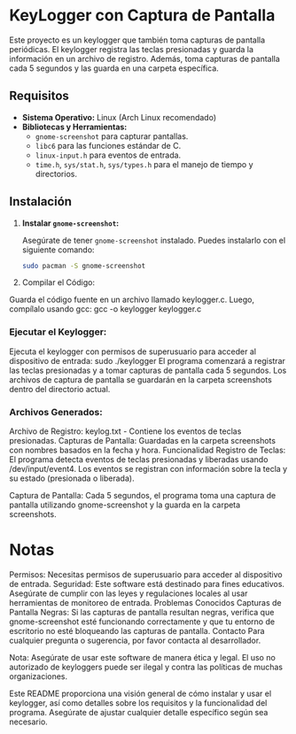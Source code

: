 # KeyLogger con Captura de Pantalla

Este proyecto es un keylogger que también toma capturas de pantalla periódicas. El keylogger registra las teclas presionadas y guarda la información en un archivo de registro. Además, toma capturas de pantalla cada 5 segundos y las guarda en una carpeta específica.

## Requisitos

- **Sistema Operativo:** Linux (Arch Linux recomendado)
- **Bibliotecas y Herramientas:**
  - `gnome-screenshot` para capturar pantallas.
  - `libc6` para las funciones estándar de C.
  - `linux-input.h` para eventos de entrada.
  - `time.h`, `sys/stat.h`, `sys/types.h` para el manejo de tiempo y directorios.

## Instalación

1. **Instalar `gnome-screenshot`:**

   Asegúrate de tener `gnome-screenshot` instalado. Puedes instalarlo con el siguiente comando:

   ```bash
   sudo pacman -S gnome-screenshot

2. Compilar el Código:

Guarda el código fuente en un archivo llamado keylogger.c. Luego, compílalo usando gcc:
gcc -o keylogger keylogger.c

### Ejecutar el Keylogger:

Ejecuta el keylogger con permisos de superusuario para acceder al dispositivo de entrada:
sudo ./keylogger
El programa comenzará a registrar las teclas presionadas y a tomar capturas de pantalla cada 5 segundos. Los archivos de captura de pantalla se guardarán en la carpeta screenshots dentro del directorio actual.

### Archivos Generados:

Archivo de Registro: keylog.txt - Contiene los eventos de teclas presionadas.
Capturas de Pantalla: Guardadas en la carpeta screenshots con nombres basados en la fecha y hora.
Funcionalidad
Registro de Teclas: El programa detecta eventos de teclas presionadas y liberadas usando /dev/input/event4. Los eventos se registran con información sobre la tecla y su estado (presionada o liberada).

Captura de Pantalla: Cada 5 segundos, el programa toma una captura de pantalla utilizando gnome-screenshot y la guarda en la carpeta screenshots.

# Notas

Permisos: Necesitas permisos de superusuario para acceder al dispositivo de entrada.
Seguridad: Este software está destinado para fines educativos. Asegúrate de cumplir con las leyes y regulaciones locales al usar herramientas de monitoreo de entrada.
Problemas Conocidos
Capturas de Pantalla Negras: Si las capturas de pantalla resultan negras, verifica que gnome-screenshot esté funcionando correctamente y que tu entorno de escritorio no esté bloqueando las capturas de pantalla.
Contacto
Para cualquier pregunta o sugerencia, por favor contacta al desarrollador.

Nota: Asegúrate de usar este software de manera ética y legal. El uso no autorizado de keyloggers puede ser ilegal y contra las políticas de muchas organizaciones.


Este README proporciona una visión general de cómo instalar y usar el keylogger, así como detalles sobre los requisitos y la funcionalidad del programa. Asegúrate de ajustar cualquier detalle específico según sea necesario.

